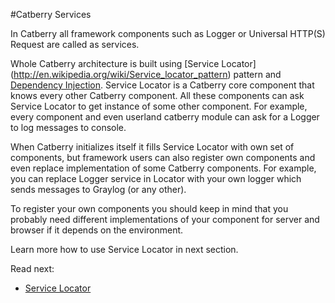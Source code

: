 #Catberry Services

In Catberry all framework components such as Logger or 
Universal HTTP(S) Request are called as services. 

Whole Catberry architecture is built using [Service Locator]
(http://en.wikipedia.org/wiki/Service_locator_pattern) pattern and 
[Dependency Injection](http://en.wikipedia.org/wiki/Dependency_injection).
Service Locator is a Catberry core component that knows every other Catberry 
component. All these components can ask Service Locator to get instance
of some other component. For example, every component and even userland 
catberry module can ask for a Logger to log messages to console.

When Catberry initializes itself it fills Service Locator with own set of
components, but framework users can also register own components and even
replace implementation of some Catberry components. For example, you can replace
Logger service in Locator with your own logger which sends messages 
to Graylog (or any other).
 
To register your own components you should keep in mind that 
you probably need different implementations of your component for server and browser 
if it depends on the environment.

Learn more how to use Service Locator in next section.

Read next:

* [Service Locator](service-locator.md)
